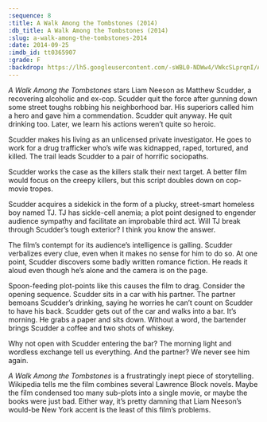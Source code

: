 ```yaml
---
:sequence: 8
:title: A Walk Among the Tombstones (2014)
:db_title: A Walk Among the Tombstones (2014)
:slug: a-walk-among-the-tombstones-2014
:date: 2014-09-25
:imdb_id: tt0365907
:grade: F
:backdrop: https://lh5.googleusercontent.com/-sWBL0-NDWw4/VWkcSLprqnI/AAAAAAAACtg/dwUrbYDSNYY/w1000-rj/a-walk-among-the-tombstones-2014.jpg
---
```


_A Walk Among the Tombstones_ stars Liam Neeson as Matthew Scudder, a recovering alcoholic and ex-cop. Scudder quit the force after gunning down some street toughs robbing his neighborhood bar. His superiors called him a hero and gave him a commendation. Scudder quit anyway. He quit drinking too. Later, we learn his actions weren’t quite so heroic.

Scudder makes his living as an unlicensed private investigator. He goes to work for a drug trafficker who’s wife was kidnapped, raped, tortured, and killed. The trail leads Scudder to a pair of horrific sociopaths.

Scudder works the case as the killers stalk their next target. A better film would focus on the creepy killers, but this script doubles down on cop-movie tropes.

Scudder acquires a sidekick in the form of a plucky, street-smart homeless boy named TJ. TJ has sickle-cell anemia; a plot point designed to engender audience sympathy and facilitate an improbable third act. Will TJ break through Scudder’s tough exterior? I think you know the answer.

The film’s contempt for its audience’s intelligence is galling. Scudder verbalizes every clue, even when it makes no sense for him to do so. At one point, Scudder discovers some badly written romance fiction. He reads it aloud even though he’s alone and the camera is on the page.

Spoon-feeding plot-points like this causes the film to drag. Consider the opening sequence. Scudder sits in a car with his partner. The partner bemoans Scudder’s drinking, saying he worries he can’t count on Scudder to have his back. Scudder gets out of the car and walks into a bar. It’s morning. He grabs a paper and sits down. Without a word, the bartender brings Scudder a coffee and two shots of whiskey.

Why not open with Scudder entering the bar? The morning light and wordless exchange tell us everything. And the partner? We never see him again.

_A Walk Among the Tombstones_ is a frustratingly inept piece of storytelling. Wikipedia tells me the film combines several Lawrence Block novels. Maybe the film condensed too many sub-plots into a single movie, or maybe the books were just bad. Either way, it’s pretty damning that Liam Neeson’s would-be New York accent is the least of this film’s problems.